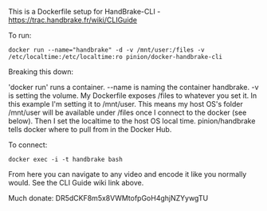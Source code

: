 This is a Dockerfile setup for HandBrake-CLI - https://trac.handbrake.fr/wiki/CLIGuide

To run:

```
docker run --name="handbrake" -d -v /mnt/user:/files -v /etc/localtime:/etc/localtime:ro pinion/docker-handbrake-cli
```

Breaking this down:

'docker run' runs a container. --name is naming the container handbrake. -v is setting the volume. My Dockerfile exposes /files to whatever you set it. In this example I'm setting it to /mnt/user. This means my host OS's folder /mnt/user will be available under /files once I connect to the docker (see below). Then I set the localtime to the host OS local time. pinion/handbrake tells docker where to pull from in the Docker Hub.

To connect:

```
docker exec -i -t handbrake bash
```

From here you can navigate to any video and encode it like you normally would. See the CLI Guide wiki link above.

Much donate: DR5dCKF8m5x8VWMtofpGoH4ghjNZYywgTU
